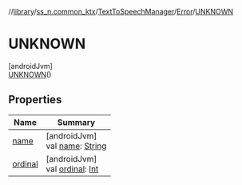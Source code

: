 //[library](../../../../../index.md)/[ss_n.common_ktx](../../../index.md)/[TextToSpeechManager](../../index.md)/[Error](../index.md)/[UNKNOWN](index.md)

# UNKNOWN

[androidJvm]\
[UNKNOWN](index.md)()

## Properties

| Name | Summary |
|---|---|
| [name](../-n-o-n-e/index.md#-372974862%2FProperties%2F-435046686) | [androidJvm]<br>val [name](../-n-o-n-e/index.md#-372974862%2FProperties%2F-435046686): [String](https://kotlinlang.org/api/latest/jvm/stdlib/kotlin/-string/index.html) |
| [ordinal](../-n-o-n-e/index.md#-739389684%2FProperties%2F-435046686) | [androidJvm]<br>val [ordinal](../-n-o-n-e/index.md#-739389684%2FProperties%2F-435046686): [Int](https://kotlinlang.org/api/latest/jvm/stdlib/kotlin/-int/index.html) |
